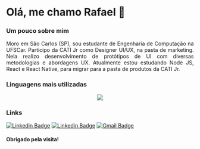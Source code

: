 <h1> Olá, me chamo Rafael 👋 </h1>

<h3> Um pouco sobre mim </h3>

<p style="text-align: justify"> Moro em São Carlos (SP), sou estudante de Engenharia de Computação na UFSCar. Participo da CATI Jr como Designer UI/UX, na pasta de marketing. Nela realizo desenvolvimento de protótipos de UI com diversas metodologias e abordagens UX. Atualmente estou estudando Node JS, React e React Native, para migrar para a pasta de produtos da CATI Jr.</p>

<h3> Linguagens mais utilizadas </h3>

<p align="center">
 <img src="https://github-readme-stats.vercel.app/api/top-langs/?username=rafa-tm&layout=compact&hide_title=true&count_private=true&hide=jupyter%20notebook,html,css"/>  
</p>

<h3> Links </h3>

[![Linkedin Badge](https://img.shields.io/badge/-LinkedIn-blue?style=for-the-badge&logo=Linkedin&logoColor=white&link=https://www.linkedin.com/in/rafaelturyminatel/)](https://www.linkedin.com/in/rafaelturyminatel/)
[![Linkedin Badge](https://img.shields.io/badge/-Behance-blue?style=for-the-badge&logo=behance&logoColor=white&https://www.behance.net/rafaeltury)](https://www.behance.net/rafaeltury)
[![Gmail Badge](https://img.shields.io/badge/-Gmail-c14438?style=for-the-badge&logo=Gmail&logoColor=white&link=mailto:rafaelturyminatel@gmail.com)](mailto:rafaelturyminatel@gmail.com)

 
<h4> Obrigado pela visita! </h4>
